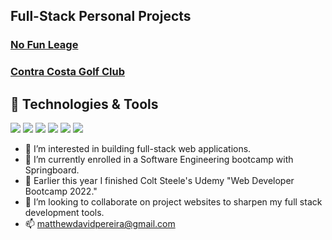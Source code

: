 ## Full-Stack Personal Projects
### [No Fun Leage](https://no-fun-league.herokuapp.com/)
### [Contra Costa Golf Club](https://ccgc.surge.sh/)

## 🔧 Technologies & Tools
![](https://img.shields.io/badge/JavaScript-F7DF1E?style=for-the-badge&logo=javascript&logoColor=black)
![](https://img.shields.io/badge/Express.js-404D59?style=for-the-badge)
![](https://img.shields.io/badge/React-20232A?style=for-the-badge&logo=react&logoColor=61DAFB)
![](https://img.shields.io/badge/Python-3776AB?style=for-the-badge&logo=python&logoColor=white)
![](https://img.shields.io/badge/GNU%20Bash-4EAA25?style=for-the-badge&logo=GNU%20Bash&logoColor=white)
![](https://img.shields.io/badge/GIT-E44C30?style=for-the-badge&logo=git&logoColor=white)


- 👀 I’m interested in building full-stack web applications.
- 🌱 I’m currently enrolled in a Software Engineering bootcamp with Springboard. 
- 🌱 Earlier this year I finished Colt Steele's Udemy "Web Developer Bootcamp 2022."
- 💞️ I’m looking to collaborate on project websites to sharpen my full stack development tools. 
- 📫 matthewdavidpereira@gmail.com
